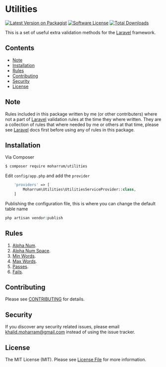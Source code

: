 # Utilities

[![Latest Version on Packagist][ico-version]][link-packagist]
[![Software License][ico-license]](LICENSE.md)
[![Total Downloads][ico-downloads]][link-downloads]

This is a set of useful extra validation methods for the [Laravel](https://laravel.com) framework.

## Contents

- [Note](#note)
- [Installation](#installation)
- [Rules](#rules)
- [Contributing](#contributing)
- [Security](#security)
- [License](#license)

## Note

Rules included in this package written by me (or other contributers) where not a part of [Laravel](https://laravel.com) validation rules at the time they where written. They are a collection of rules that where needed by me or others at that time, please see [Laravel](https://laravel.com) docs first before using any of rules in this package.

## Installation

Via Composer

``` bash
$ composer require moharrum/utilities
```

Edit `config/app.php` and add the `provider`

```php
    'providers' => [
        Moharrum\Utilities\UtilitiesServiceProvider::class,
    ]
```

Publishing the configuration file, this is where you can change the default table name

```php
php artisan vendor:publish
```

## Rules

1. [Alpha Num](docs/ALPHA_NUM.md).
1. [Alpha Num Space](docs/ALPHA_NUM_SAPCE.md).
1. [Min Words](docs/MIN_WORDS.md).
1. [Max Words](docs/MAX_WORDS.md).
1. [Passes](docs/PASSES.md).
1. [Fails](docs/FAILS.md).

## Contributing

Please see [CONTRIBUTING](CONTRIBUTING.md) for details.

## Security

If you discover any security related issues, please email khalid.moharram@gmail.com instead of using the issue tracker.

## License

The MIT License (MIT). Please see [License File](LICENSE.md) for more information.

[ico-version]: https://img.shields.io/packagist/v/moharrum/utilities.svg?style=flat-square
[ico-license]: https://img.shields.io/badge/license-MIT-brightgreen.svg?style=flat-square
[ico-downloads]: https://img.shields.io/packagist/dt/moharrum/utilities.svg?style=flat-square

[link-packagist]: https://packagist.org/packages/moharrum/utilities
[link-downloads]: https://packagist.org/packages/moharrum/utilities
[link-author]: https://github.com/moharrum
